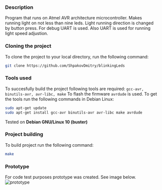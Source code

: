 ### Description
Program that runs on Atmel AVR architecture microcontroller.
Makes running light on not less than nine leds.
Light running direction is changed by button press.
For debug UART is used.
Also UART is used for running light speed adjustion.

### Cloning the project
To clone the project to your local directory, run the following command:
```bash
git clone https://github.com/ShpakovDmitry/blinkingLeds
```

### Tools used
To succesfully build the project following tools are required:
`gcc-avr, binutils-avr, avr-libc, make`
To flash the firmware `avrdude` is used.
To get the tools run the following commands in Debian Linux:
```bash
sudo apt-get update
sudo apt-get install gcc-avr binutils-avr avr-libc make avrdude
```
Tested on **Debian GNU/Linux 10 (buster)**

### Project building
To build project run the following command:
```bash
make
```
### Prototype
For code test purposes prototype was created. See image below.
![prototype](./images/prototype.jpg "prototype")
